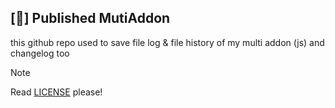 ## [🔐] Published MutiAddon
this github repo used to save file log & file history of my multi addon (js) and changelog too

> [!NOTE]
> Read [LICENSE](LICENSE) please!
